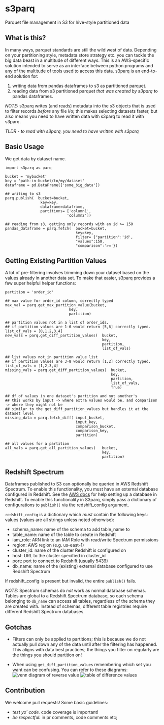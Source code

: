 # s3parq
Parquet file management in S3 for hive-style partitioned data

## What is this? 
In many ways, parquet standards are still the wild west of data. Depending on your partitioning style, metadata store strategy etc. you can tackle the big data beast in a multitude of different ways. 
This is an AWS-specific solution intended to serve as an interface between python programs and any of the multitude of tools used to access this data. s3parq is an end-to-end solution for:
1. writing data from pandas dataframes to s3 as partitioned parquet.
2. reading data from s3 partitioned parquet *that was created by s3parq* to pandas dataframes.

*NOTE:* s3parq writes (and reads) metadata into the s3 objects that is used to filter records _before_ any file i/o; this makes selecting datasets faster, but also means you need to have written data with s3parq to read it with s3parq. 

*TLDR - to read with s3parq, you need to have written with s3parq* 
 
## Basic Usage

We get data by dataset name. 
    
    import s3parq as parq

    bucket = 'mybucket'
    key = 'path-in-bucket/to/my/dataset'
    dataframe = pd.DataFrame(['some_big_data'])
    
    ## writing to s3
    parq.publish(  bucket=bucket,
                    key=key,
                    dataframe=dataframe, 
                    partitions= ['column1',
                                'column2'])

    ## reading from s3, getting only records with an id >= 150
    pandas_dataframe = parq.fetch(  bucket=bucket,
                                    key=key,
                                    filter= {"partition":'id',
                                    "values":150, 
                                    "comparison":'>='})
    

## Getting Existing Partition Values 
A lot of pre-filtering involves trimming down your dataset based on the values already in another data set. To make that easier, s3parq provides a few super helpful helper functions: 

    partition = 'order_id'

    ## max value for order_id column, correctly typed
    max_val = parq.get_max_partition_value(bucket,
                                 key,
                                 partition)
      
    ## partition values not in a list of order_ids. 
    ## if partition values are 1-6 would return [5,6] correctly typed.
    list_of_vals = [0,1,2,3,4]
    new_vals = parq.get_diff_partition_values(  bucket,
                                                key,
                                                partition,
                                                list_of_vals)

    ## list values not in partition value list
    ## if partition values are 3-8 would return [1,2] correctly typed.
    list_of_vals = [1,2,3,4]
    missing_vals = parq.get_diff_partition_values(  bucket,
                                                    key,
                                                    partition,
                                                    list_of_vals,
                                                    True)

    ## df of values in one dataset's partition and not another's
    ## this works by input -> where extra values would be, and comparison -> where they might not be
    ## similar to the get_diff_partition_values but handles it at the dataset level
    missing_data = parq.fetch_diff( input_bucket, 
                                    input_key, 
                                    comparison_bucket, 
                                    comparison_key, 
                                    partition)

    ## all values for a partition
    all_vals = parq.get_all_partition_values(   bucket,
                                                key,
                                                partition)

## Redshift Spectrum
Dataframes published to S3 can optionally be queried in AWS Redshift Spectrum. To enable this functionality, you must have an external database configured in Redshift. See the [AWS docs](https://docs.aws.amazon.com/redshift/latest/dg/c-using-spectrum.html) for help setting up a database in Redshift. To enable this functionality in S3parq, simply pass a dictionary of configurations to `publish()` via the redshift_config argument.

`redshift_config` is a dictionary which *must* contain the following keys: values (values are all strings unless noted otherwise):
- schema_name: name of the schema to add table_name to
- table_name: name of the table to create in Redshift
- iam_role: ARN link to an IAM Role with read/write Spectrum permissions
- region: AWS region (e.g. us-east-1)
- cluster_id: name of the cluster Redshift is configured on
- host: URL to the cluster specified in cluster_id
- port: port to connect to Redshift (usually 5439)
- db_name: name of the (existing) external database configured to use Redshift Spectrum

If redshift_config is present but invalid, the entire `publish()` fails.

*NOTE:* Spectrum schemas do _not_ work as normal database schemas. Tables are global to a Redshift Spectrum database, so each schema belonging to `db_name` can access all tables, regardless of the schema they are created with. Instead of schemas, different table registries require different Redshift Spectrum databases.

## Gotchas
- Filters can only be applied to partitions; this is because we do not actually pull down any of the data until after the filtering has happened. This aligns with data best practices; the things you filter on regularly are the things you should partition on!

- When using `get_diff_partition_values` remembering which set you want can be confusing. You can refer to these diagrams: 
![venn diagram of reverse value](./assets/s3parq_get_diff_partition_values.png)
![table of difference values](./assets/s3parq_diff_table.png)

## Contribution
We welcome pull requests!
Some basic guidelines:
- *test yo' code.* code coverage is important! 
- *be respectful.* in pr comments, code comments etc;
